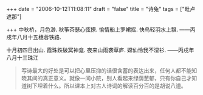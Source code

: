 +++
date = "2006-10-12T11:08:11"
draft = "false"
title = "诗兔"
tags = ["毗卢遮那"]

+++
中秋桥，月色渺. 
秋筝茶瑟心弦撩. 
愉情船上罗裙摇. 
快鸟轻羽水上飘. 
——丙戌年八月十五穗蓉铁路. 


十月初四日出山. 
霞珠跌破冥神龛. 
夜来山雨袭草庐. 
嫦仙怜我不湿衫. 
——丙戌年八月十三珠江  

> 写诗最大的好处是可以把心里压抑的话很含蓄的表达出来，任何人都不能知晓其间的真正意义。就像一间小院，别人看起来绿荫葱郁，只有你自己才知道树下埋着什么。所以课本上对古人诗词的解读百分百的是胡说八道。
